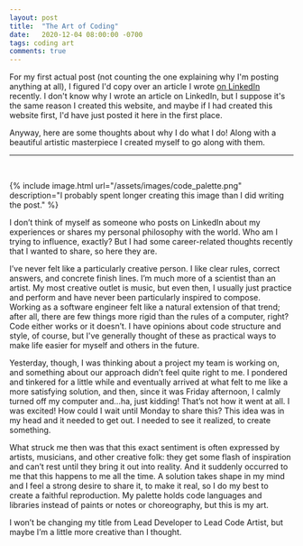```yaml
---
layout: post
title:  "The Art of Coding"
date:   2020-12-04 08:00:00 -0700
tags: coding art
comments: true
---
```


For my first actual post (not counting the one explaining why I'm posting anything at all), I figured I'd copy over an article I wrote [on LinkedIn](https://www.linkedin.com/pulse/art-coding-andrew-weinstein/) recently. I don't know why I wrote an article on LinkedIn, but I suppose it's the same reason I created this website, and maybe if I had created this website first, I'd have just posted it here in the first place.

Anyway, here are some thoughts about why I do what I do! Along with a beautiful artistic masterpiece I created myself to go along with them.

---

<br> 

{% include image.html url="/assets/images/code_palette.png" description="I probably spent longer creating this image than I did writing the post." %}

I don’t think of myself as someone who posts on LinkedIn about my experiences or shares my personal philosophy with the world. Who am I trying to influence, exactly? But I had some career-related thoughts recently that I wanted to share, so here they are.

I’ve never felt like a particularly creative person. I like clear rules, correct answers, and concrete finish lines. I’m much more of a scientist than an artist. My most creative outlet is music, but even then, I usually just practice and perform and have never been particularly inspired to compose. Working as a software engineer felt like a natural extension of that trend; after all, there are few things more rigid than the rules of a computer, right? Code either works or it doesn’t. I have opinions about code structure and style, of course, but I've generally thought of these as practical ways to make life easier for myself and others in the future.

Yesterday, though, I was thinking about a project my team is working on, and something about our approach didn’t feel quite right to me. I pondered and tinkered for a little while and eventually arrived at what felt to me like a more satisfying solution, and then, since it was Friday afternoon, I calmly turned off my computer and...ha, just kidding! That’s not how it went at all. I was excited! How could I wait until Monday to share this? This idea was in my head and it needed to get out. I needed to see it realized, to create something.

What struck me then was that this exact sentiment is often expressed by artists, musicians, and other creative folk: they get some flash of inspiration and can’t rest until they bring it out into reality. And it suddenly occurred to me that this happens to me all the time. A solution takes shape in my mind and I feel a strong desire to share it, to make it real, so I do my best to create a faithful reproduction. My palette holds code languages and libraries instead of paints or notes or choreography, but this is my art.

I won’t be changing my title from Lead Developer to Lead Code Artist, but maybe I’m a little more creative than I thought.
